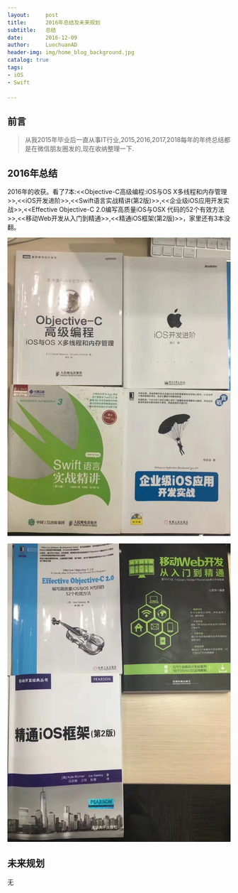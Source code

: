 ```yaml
---
layout:     post
title:      2016年总结及未来规划
subtitle:   总结
date:       2016-12-09
author:     LuochuanAD
header-img: img/home_blog_background.jpg
catalog: true
tags:
- iOS 
- Swift

---
```


## 前言

>从我2015年毕业后一直从事IT行业,2015,2016,2017,2018每年的年终总结都是在微信朋友圈发的,现在收纳整理一下.


## 2016年总结

2016年的收获。看了7本:<<Objective-C高级编程:iOS与OS X多线程和内存管理>>,<<iOS开发进阶>>,<<Swift语言实战精讲(第2版)>>,<<企业级iOS应用开发实战>>,<<Effective Objective-C 2.0编写高质量iOS与OSX 代码的52个有效方法>>,<<移动Web开发从入门到精通>>,<<精通iOS框架(第2版)>>，家里还有3本没翻。

![](https://raw.githubusercontent.com/LuochuanAD/BlogSourceImage/master/BlogSourceImage/BlogSourceImages/WechatIMG16.jpeg)

![](https://raw.githubusercontent.com/LuochuanAD/BlogSourceImage/master/BlogSourceImage/BlogSourceImages/WechatIMG17.jpeg)


## 未来规划

无



